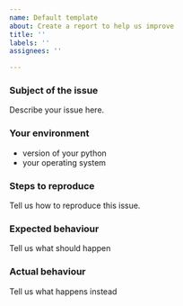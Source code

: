 ```yaml
---
name: Default template
about: Create a report to help us improve
title: ''
labels: ''
assignees: ''

---
```




### Subject of the issue
Describe your issue here.

### Your environment
* version of your python
* your operating system


### Steps to reproduce
Tell us how to reproduce this issue.

### Expected behaviour
Tell us what should happen

### Actual behaviour
Tell us what happens instead
